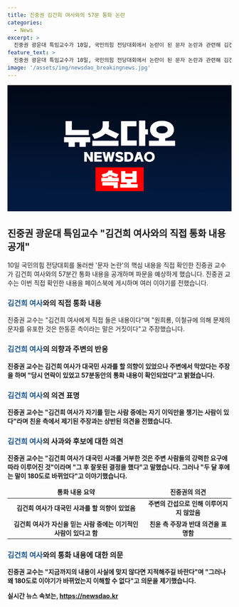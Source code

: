 ```yaml
---
title: 진중권 김건희 여사와의 57분 통화 논란
categories:
  - News
excerpt: >
  진중권 광운대 특임교수가 10일, 국민의힘 전당대회에서 논란이 된 문자 논란과 관련해 김건희 여사와 57분간 직접 통화한 내용을 공개하며 파문이 예상된다. 진 교수는 김 여사가 사과를 못한 것은 주변에서 말린 것이라고 주장하고, 김 여사가 자기 사적 이익만 챙기는 사람이 있다는 발언을 소개했다. 이에 대해 진 교수는 현재의 주장이 당시의 내용과 180도 달라 이해할 수 없다고 지적했다.
feature_text: >
  진중권 광운대 특임교수가 10일, 국민의힘 전당대회에서 논란이 된 문자 논란과 관련해 김건희 여사와 57분간 직접 통화한 내용을 공개하며 파문이 예상된다. 진 교수는 김 여사가 사과를 못한 것은 주변에서 말린 것이라고 주장하고, 김 여사가 자기 사적 이익만 챙기는 사람이 있다는 발언을 소개했다. 이에 대해 진 교수는 현재의 주장이 당시의 내용과 180도 달라 이해할 수 없다고 지적했다.
image: '/assets/img/newsdao_breakingnews.jpg'
---
```


<p><img src="/assets/img/newsdao_breakingnews.jpg" alt="ranknews 속보" /></p>

<h2 data-ke-size="size26">진중권 광운대 특임교수 "김건희 여사와의 직접 통화 내용 공개"</h2>

<p data-ke-size="size16">10일 국민의힘 전당대회를 둘러싼 '문자 논란'의 핵심 내용을 직접 확인한 진중권 교수가 김건희 여사와의 57분간 통화 내용을 공개하며 파문을 예상하게 했습니다. 진중권 교수는 이번 직접 확인한 내용을 페이스북에 게시하며 여러 이야기를 전했습니다.</p>

<h3><b><span style="color: #1a5490;">김건희 여사</span></b>와의 직접 통화 내용</h3>

<p data-ke-size="size16">진중권 교수는 "김건희 여사에게 직접 들은 내용이다"며 "원희룡, 이철규에 의해 문제의 문자를 유포한 것은 한동훈 측이라는 말은 거짓이다"고 주장했습니다.</p>

<h3><b><span style="color: #1a5490;">김건희 여사</span>의 의향과 주변의 반응</h3>

<p data-ke-size="size16">진중권 교수는 김건희 여사가 대국민 사과를 할 의향이 있었으나 주변에서 막았다는 주장을 하며 "당시 연락이 있었고 57분동안의 통화 내용이 확인되었다"고 밝혔습니다.</p>

<h3><b><span style="color: #1a5490;">김건희 여사</span>의 의견 표명</h3>

<p data-ke-size="size16">진중권 교수는 "김건희 여사가 자기를 믿는 사람 중에는 자기 이익만을 챙기는 사람이 있다"라며 친윤 측에서 제기된 주장과는 상반된 의견을 전했습니다.</p>

<h3><b><span style="color: #1a5490;">김건희 여사</span>의 사과와 후보에 대한 의견</h3>

<p data-ke-size="size16">진중권 교수는 "김건희 여사가 대국민 사과를 거부한 것은 주변 사람들의 강력한 요구에 따라 이루어진 것"이라며 "그 후 잘못된 결정을 했다"고 말했습니다. 그러나 "두 달 후에는 말이 180도로 바뀌었다"고 이야기했습니다.</p>

<table>
    <thead>
        <tr>
            <td style="text-align: center; height: 20px;"><b>통화 내용 요약</b></td>
            <td style="text-align: center; height: 20px;"><b>진중권의 의견</b></td>
        </tr>
    </thead>
    <tbody>
        <tr>
            <td style="text-align: center; height: 17px;"><b>김건희 여사가 대국민 사과를 할 의향이 있었음</b></td>
            <td style="text-align: center; height: 17px;"><b>주변의 간섭으로 인해 이루어지지 않았음</b></td>
        </tr>
        <tr>
            <td style="text-align: center; height: 17px;"><b>김건희 여사가 자신을 믿는 사람 중에는 이기적인 사람이 있다고 함</b></td>
            <td style="text-align: center; height: 17px;"><b>친윤 측 주장과 반대 의견을 표명함</b></td>
        </tr>
    </tbody>
</table>

<h3><b><span style="color: #1a5490;">김건희 여사</span>와의 통화 내용에 대한 의문</h3>

<p data-ke-size="size16">진중권 교수는 "지금까지의 내용이 사실에 맞지 않다면 지적해주길 바란다"며 "그러나 왜 180도로 이야기가 바뀌었는지 이해할 수 없다"고 의문을 제기했습니다.</p>

<p data-ke-size="size16"></p>
실시간 뉴스 속보는, <a href="https://newsdao.kr" rel="dofollow">https://newsdao.kr</a>


